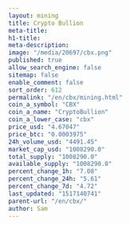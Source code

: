 ```yaml
---
layout: mining
title: Crypto Bullion
meta-title: 
h1-title: 
meta-description: 
image: "/media/20697/cbx.png"
published: true
allow_search_engine: false
sitemap: false
enable_comment: false
sort_order: 612
permalink: "/en/cbx/mining.html"
coin_a_symbol: "CBX"
coin_a_name: "CryptoBullion"
coin_a_lower_case: "cbx"
price_usd: "4.67047"
price_btc: "0.0003975"
24h_volume_usd: "4491.45"
market_cap_usd: "1008290.0"
total_supply: "1008290.0"
available_supply: "1008290.0"
percent_change_1h: "7.08"
percent_change_24h: "5.61"
percent_change_7d: "4.72"
last_updated: "1517140741"
parent-url: "/en/cbx/"
author: Sam
---
```


